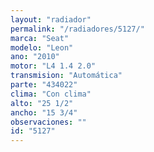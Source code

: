 ```yaml
---
layout: "radiador"
permalink: "/radiadores/5127/"
marca: "Seat"
modelo: "Leon"
ano: "2010"
motor: "L4 1.4 2.0"
transmision: "Automática"
parte: "434022"
clima: "Con clima"
alto: "25 1/2"
ancho: "15 3/4"
observaciones: ""
id: "5127"
---
```


